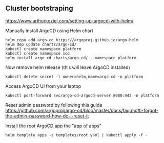 ## Cluster bootstraping
https://www.arthurkoziel.com/setting-up-argocd-with-helm/

Manually install ArgoCD using Helm chart
```
helm repo add argo-cd https://argoproj.github.io/argo-helm
helm dep update charts/argo-cd/
kubectl create namespace platform
kubectl create namespace xcd
helm install argo-cd charts/argo-cd/ --namespace platform
```

Now remove helm release (this will leave ArgoCD installed)
```
kubectl delete secret -l owner=helm,name=argo-cd -n platform
```

Access ArgoCD UI from your laptop
```
kubectl port-forward svc/argo-cd-argocd-server 8080:443 -n platform
```
Reset admin password by following this guide
https://github.com/argoproj/argo-cd/blob/master/docs/faq.md#i-forgot-the-admin-password-how-do-i-reset-it


Install the root ArgoCD app the "app of apps"
```
helm template apps -s templates/root.yaml | kubectl apply -f -
```
